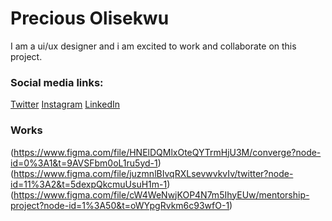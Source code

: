 # Precious Olisekwu
I am a ui/ux designer and i am excited to work and collaborate on this project.

### Social media links:
[Twitter](https://twitter.com/kanma97)
[Instagram](https://www.instagram.com/kanma__/)
[LinkedIn](https://www.linkedin.com/in/precious-olisekwu-243740126/)
### Works

(https://www.figma.com/file/HNElDQMlxOteQYTrmHjU3M/converge?node-id=0%3A1&t=9AVSFbm0oL1ru5yd-1)
(https://www.figma.com/file/juzmnlBIvqRXLsevwvkvIv/twitter?node-id=11%3A2&t=5dexpQkcmuUsuH1m-1)
(https://www.figma.com/file/cW4WeNwjKOP4N7m5IhyEUw/mentorship-project?node-id=1%3A50&t=oWYpgRvkm6c93wfO-1)
